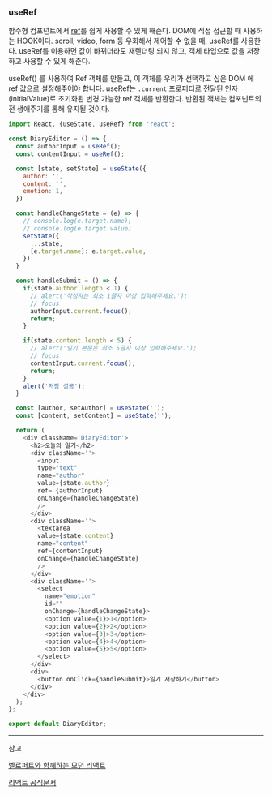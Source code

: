 ### useRef
함수형 컴포넌트에서 <u>ref</u>를 쉽게 사용할 수 있게 해준다. DOM에 직접 접근할 때 사용하는 HOOK이다. scroll, video, form 등 우회해서 제어할 수 없을 때, useRef를 사용한다. useRef를 이용하면 값이 바뀌더라도 재렌더링 되지 않고, 객체 타입으로 값을 저장하고 사용할 수 있게 해준다.

useRef() 를 사용하여 Ref 객체를 만들고, 이 객체를 우리가 선택하고 싶은 DOM 에 ref 값으로 설정해주어야 합니다. useRef는 `.current` 프로퍼티로 전달된 인자(initialValue)로 초기화된 변경 가능한 ref 객체를 반환한다. 반환된 객체는 컴포넌트의 전 생애주기를 통해 유지될 것이다.

```javascript
import React, {useState, useRef} from 'react';

const DiaryEditor = () => {
  const authorInput = useRef();
  const contentInput = useRef();

  const [state, setState] = useState({
    author: '',
    content: '',
    emotion: 1,
  })

  const handleChangeState = (e) => {
    // console.log(e.target.name);
    // console.log(e.target.value)
    setState({
      ...state,
      [e.target.name]: e.target.value,
    })
  }

  const handleSubmit = () => {
    if(state.author.length < 1) {
      // alert('작성자는 최소 1글자 이상 입력해주세요.');
      // focus
      authorInput.current.focus();
      return;
    }

    if(state.content.length < 5) {
      // alert('일기 본문은 최소 5글자 이상 입력해주세요.');
      // focus
      contentInput.current.focus();
      return;
    }
    alert('저장 성공');
  }

  const [author, setAuthor] = useState('');
  const [content, setContent] = useState('');

  return (
    <div className='DiaryEditor'>
      <h2>오늘의 일기</h2>
      <div className=''>
        <input 
        type="text"
        name="author" 
        value={state.author}
        ref= {authorInput}
        onChange={handleChangeState}
        />
      </div>
      <div className=''>
        <textarea 
        value={state.content}
        name="content"
        ref={contentInput}
        onChange={handleChangeState}
        />
      </div>
      <div className=''>
        <select
          name="emotion"
          id=""
          onChange={handleChangeState}>
          <option value={1}>1</option>
          <option value={2}>2</option>
          <option value={3}>3</option>
          <option value={4}>4</option>
          <option value={5}>5</option>
        </select>
      </div>
      <div>
        <button onClick={handleSubmit}>일기 저장하기</button>
      </div>
    </div>
  );
};

export default DiaryEditor;
```

---
참고

[벨로퍼트와 함께하는 모던 리액트](https://react.vlpt.us/basic/10-useRef.html)

[리액트 공식문서](https://ko.reactjs.org/docs/hooks-reference.html#useref)